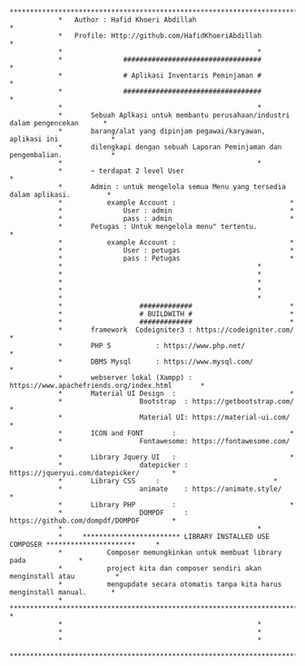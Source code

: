 				**************************************************************************************************
				*	Author : Hafid Khoeri Abdillah 								 *
				*	Profile: Http://github.com/HafidKhoeriAbdillah							 *
				*												 *
				*				##################################				 *
				*				# Aplikasi Inventaris Peminjaman #				 *
				*				##################################				 *
				*												 *
				*		Sebuah Aplkasi untuk membantu perusahaan/industri dalam pengencekan		 *
				*		barang/alat yang dipinjam pegawai/karyawan, aplikasi ini 			 *
				*		dilengkapi dengan sebuah Laporan Peminjaman dan pengembalian.			 *
				*												 *
				*		~ terdapat 2 level User							 	 *
				*		Admin : untuk mengelola semua Menu yang tersedia dalam aplikasi.		 *
				*			example Account : 							 *
				*				User : admin 							 *
				*				pass : admin 							 *
				*		Petugas : Untuk mengelola menu" tertentu.		 			 *
				*			example Account :  						 	 *
				*				User : petugas 						 	 *
				*				pass : Petugas 						 	 *
				*												 *
				*												 *	
				*												 *
				*												 *
				*												 *
				*					#############						 *
				*					# BUILDWITH #						 *
				*					#############						 *
				*		framework  Codeigniter3	: https://codeigniter.com/				 *
				*		PHP 5			: https://www.php.net/					 *
				*		DBMS Mysql		: https://www.mysql.com/				 *
				*		webserver lokal (Xampp)	: https://www.apachefriends.org/index.html		 *
				*		Material UI Design	: 						 	 *
				*					Bootstrap  : https://getbootstrap.com/			 * 
				*					Material UI: https://material-ui.com/			 *
				*		ICON and FONT		: 						 	 *
				*					Fontawesome: https://fontawesome.com/			 *
				*		Library Jquery UI 	:  						 	 *
				*					datepicker : https://jqueryui.com/datepicker/		 *
				*		Library CSS		:  						 	 *
				*					animate	   : https://animate.style/			 *  
				*		Library PHP 		:  						 	 *
				*					DOMPDF     : https://github.com/dompdf/DOMPDF 		 *
				*												 *
				*	  ************************ LIBRARY INSTALLED USE COMPOSER **********************	 *
				*			Composer memungkinkan untuk membuat library pada 		 	 *
				*			project kita dan composer sendiri akan menginstall atau 		 *
				*			mengupdate secara otomatis tanpa kita harus menginstall manual.		 *
				*	  *******************************************************************************	 *
				*												 *
				*												 *
				*												 *
				**************************************************************************************************



